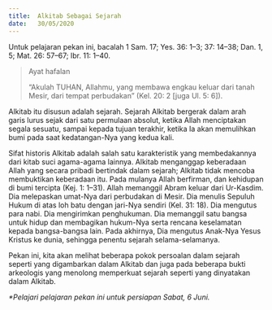 ```yaml
---
title:  Alkitab Sebagai Sejarah
date:   30/05/2020
---
```


Untuk pelajaran pekan ini, bacalah
1 Sam. 17; Yes. 36: 1–3; 37: 14–38; Dan. 1, 5; Mat. 26: 57–67; Ibr. 11: 1–40. 
> <p>Ayat hafalan</p>
> “Akulah TUHAN, Allahmu, yang membawa engkau keluar dari tanah Mesir, dari tempat perbudakan” (Kel. 20: 2 [juga Ul. 5: 6]). 

Alkitab itu disusun adalah sejarah. Sejarah Alkitab bergerak dalam arah garis lurus sejak dari satu permulaan absolut, ketika Allah menciptakan segala sesuatu, sampai kepada tujuan terakhir, ketika Ia akan memulihkan bumi pada saat kedatangan-Nya yang kedua kali. 

Sifat historis Alkitab adalah salah satu karakteristik yang membedakannya dari kitab suci agama-agama lainnya. Alkitab menganggap keberadaan Allah yang secara pribadi bertindak dalam sejarah; Alkitab tidak mencoba membuktikan keberadaan itu. Pada mulanya Allah berfirman, dan kehidupan di bumi tercipta (Kej. 1: 1–31). Allah memanggil Abram keluar dari Ur-Kasdim. Dia melepaskan umat-Nya dari perbudakan di Mesir. Dia menulis Sepuluh Hukum di atas loh batu dengan jari-Nya sendiri (Kel. 31: 18). Dia mengutus para nabi. Dia mengirimkan penghukuman. Dia memanggil satu bangsa untuk hidup dan membagikan hukum-Nya serta rencana keselamatan kepada bangsa-bangsa lain. Pada akhirnya, Dia mengutus Anak-Nya Yesus Kristus ke dunia, sehingga penentu sejarah selama-selamanya. 

Pekan ini, kita akan melihat beberapa pokok persoalan dalam sejarah seperti yang digambarkan dalam Alkitab dan juga pada beberapa bukti arkeologis yang menolong memperkuat sejarah seperti yang dinyatakan dalam Alkitab. 

_*Pelajari pelajaran pekan ini untuk persiapan Sabat, 6 Juni._
